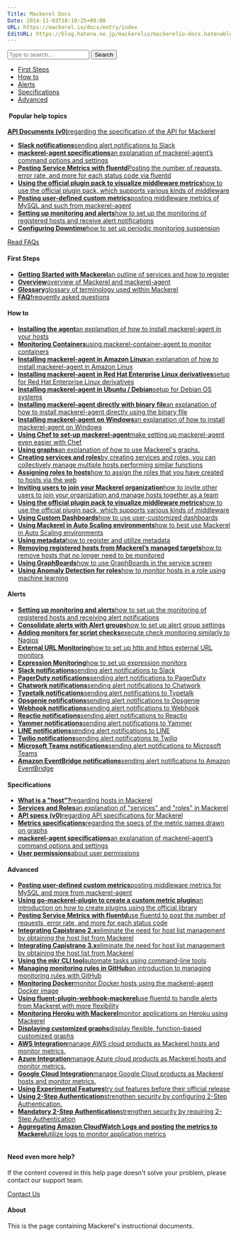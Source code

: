 ```yaml
---
Title: Mackerel Docs
Date: 2014-11-03T18:19:25+09:00
URL: https://mackerel.io/docs/entry/index
EditURL: https://blog.hatena.ne.jp/mackerelio/mackerelio-docs.hatenablog.mackerel.io/atom/entry/8454420450072239982
---
```


<div id="help-top-entry">


<div class="hatena-module-search-box">
  <form class="search-form" role="search" action="https://mackerel.io/docs/search" method="get">
    <input type="text" name="q" class="search-module-input" value="" placeholder="Type to search..." required="">
    <input type="submit" value="Search" class="search-module-button">
  </form>
</div>

<ul id="internal-links">
  <li><a href="#first-steps">First Steps</a></li>
  <li><a href="#howto">How to</a></li>
  <li><a href="#alerts">Alerts</a></li>
  <li><a href="#specifications">Specifications</a></li>
  <li><a href="#advanced">Advanced</a></li>
</ul>

<div id="hot-entries">
  <h4><img src="/assets/images/blog/star.png" alt="" /> <span>Popular help topics</span></h4>
  <div>
    <p id="help-api-links">
      <a href="https://mackerel.io/api-docs/"><i class="icon-api"></i><strong>API Documents (v0)</strong><span>regarding the specification of the API for Mackerel</span></a>
    </p>
    <ul>
      <li><a href="https://mackerel.io/docs/entry/howto/alerts/slack"><strong>Slack notifications</strong><span>sending alert notifications to Slack</span></a></li>
      <li><a href="https://mackerel.io/docs/entry/spec/agent"><strong>mackerel-agent specifications</strong><span>an explanation of mackerel-agent’s command options and settings</span></a></li>
      <li><a href="https://mackerel.io/docs/entry/advanced/fluentd"><strong>Posting Service Metrics with fluentd</strong><span>Posting the number of requests, error rate, and more for each status code via fluentd</span></a></li>
      <li><a href="https://mackerel.io/docs/entry/howto/mackerel-agent-plugins"><strong>Using the official plugin pack to visualize middleware metrics</strong><span>how to use the official plugin pack, which supports various kinds of middleware</span></a></li>
      <li><a href="https://mackerel.io/docs/entry/advanced/custom-metrics"><strong>Posting user-defined custom metrics</strong><span>posting middleware metrics of MySQL and such from mackerel-agent</span></a></li>
      <li><a href="https://mackerel.io/docs/entry/howto/alerts"><strong>Setting up monitoring and alerts</strong><span>how to set up the monitoring of registered hosts and receive alert notifications</span></a></li>
      <li><a href="https://mackerel.io/docs/entry/howto/downtimes"><strong>Configuring Downtime</strong><span>how to set up periodic monitoring suspension</span></a></li>
    </ul>
  </div>
  <p id="link-faq"><a href="https://support.mackerel.io/hc/en-us">Read FAQs</a></p>
</div>

<div id="docs-list">

<section id="section-newbie">
<div id="first-steps" class="fragment"></div> 
<h4><span>First Steps</span></h4>
<ul>
    <li><a href="https://mackerel.io/docs/entry/getting-started"><strong>Getting Started with Mackerel</strong><span>an outline of services and how to register</span></a></li>
    <li><a href="https://mackerel.io/docs/entry/overview"><strong>Overview</strong><span>overview of Mackerel and mackerel-agent</span></a></li>
    <li><a href="https://mackerel.io/docs/entry/glossary"><strong>Glossary</strong><span>glossary of terminology used within Mackerel</span></a></li>
    <li><a href="https://support.mackerel.io/hc/en-us"><strong>FAQ</strong><span>frequently asked questions</span></a></li>
</ul>
</section>

<section id="section-howto">
<div id="howto" class="fragment"></div>
<h4><span>How to</span></h4>
<ul>
    <li><a href="https://mackerel.io/docs/entry/howto/install-agent"><strong>Installing the agent</strong><span>an explanation of how to install mackerel-agent in your hosts</span></a></li>
    <li><a href="https://mackerel.io/docs/entry/howto/container-agent"><strong>Monitoring Containers</strong><span>using mackerel-container-agent to monitor containers</span></a></li>
    <li><a href="https://mackerel.io/docs/entry/howto/install-agent/amazon-linux"><strong>Installing mackerel-agent in Amazon Linux</strong><span>an explanation of how to install mackerel-agent in Amazon Linux</span></a></li>
    <li><a href="https://mackerel.io/docs/entry/howto/install-agent/rpm"><strong>Installing mackerel-agent in Red Hat Enterprise Linux derivatives</strong><span>setup for Red Hat Enterprise Linux derivatives</span></a></li>
    <li><a href="https://mackerel.io/docs/entry/howto/install-agent/deb"><strong>Installing mackerel-agent in Ubuntu / Debian</strong><span>setup for Debian OS systems</span></a></li>
    <li><a href="https://mackerel.io/docs/entry/howto/install-agent/binary"><strong>Installing mackerel-agent directly with binary file</strong><span>an explanation of how to install mackerel-agent directly using the binary file</span></a></li>
    <li><a href="https://mackerel.io/docs/entry/howto/install-agent/msi"><strong>Installing mackerel-agent on Windows</strong><span>an explanation of how to install mackerel-agent on Windows</span></a></li>
    <li><a href="https://mackerel.io/docs/entry/howto/chef"><strong>Using Chef to set-up mackerel-agent</strong><span>make setting up mackerel-agent even easier with Chef</span></a></li>
    <li><a href="https://mackerel.io/docs/entry/howto/view-graphs"><strong>Using graphs</strong><span>an explanation of how to use Mackerel's graphs.</span></a></li>  
    <li><a href="https://mackerel.io/docs/entry/howto/create-services-and-roles"><strong>Creating services and roles</strong><span>by creating services and roles, you can collectively manage multiple hosts performing similar functions</span></a></li>  
    <li><a href="https://mackerel.io/docs/entry/howto/assign-roles-to-hosts"><strong>Assigning roles to hosts</strong><span>how to assign the roles that you have created to hosts via the web</span></a></li>
    <li><a href="https://mackerel.io/docs/entry/howto/invite-others"><strong>Inviting users to join your Mackerel organization</strong><span>how to invite other users to join your organization and manage hosts together as a team</span></a></li>
    <li><a href="https://mackerel.io/docs/entry/howto/mackerel-agent-plugins"><strong>Using the official plugin pack to visualize middleware metrics</strong><span>how to use the official plugin pack, which supports various kinds of middleware</span></a></li>
    <li><a href="https://mackerel.io/docs/entry/howto/dashboard"><strong>Using Custom Dashboards</strong><span>how to use user-customized dashboards</span></a></li>
    <li><a href="https://mackerel.io/docs/entry/howto/auto-scaling"><strong>Using Mackerel in Auto Scaling environments</strong><span>how to best use Mackerel in Auto Scaling environments</span></a></li>
    <li><a href="https://mackerel.io/docs/entry/howto/metadata"><strong>Using metadata</strong><span>how to register and utilize metadata</span></a></li>
    <li><a href="https://mackerel.io/docs/entry/howto/host-retirement"><strong>Removing registered hosts from Mackerel’s managed targets</strong><span>how to remove hosts that no longer need to be monitored</span></a></li>
    <li><a href="https://mackerel.io/docs/entry/howto/graphboard"><strong>Using GraphBoards</strong><span>how to use GraphBoards in the service screen</span></a></li>
    <li><a href="https://mackerel.io/docs/entry/howto/anomaly-detection-for-roles"><strong>Using Anomaly Detection for roles</strong><span>how to monitor hosts in a role using machine learning</span></a></li>
</ul>
</section>

<section id="section-alerts">
<div id="alerts" class="fragment"></div>
<h4><span>Alerts</span></h4>
<ul>
    <li><a href="https://mackerel.io/docs/entry/howto/alerts"><strong>Setting up monitoring and alerts</strong><span>how to set up the monitoring of registered hosts and receiving alert notifications</span></a></li>
    <li><a href="https://mackerel.io/docs/entry/howto/alert-groups"><strong>Consolidate alerts with Alert groups</strong><span>how to set up alert group settings</span></a></li>
    <li><a href="https://mackerel.io/docs/entry/custom-checks"><strong>Adding monitors for script checks</strong><span>execute check monitoring similarly to Nagios</span></a></li>
    <li><a href="https://mackerel.io/docs/entry/external-monitoring"><strong>External URL Monitoring</strong><span>how to set up http and https external URL monitors</span></a></li>
    <li><a href="https://mackerel.io/docs/entry/expression-monitoring"><strong>Expression Monitoring</strong><span>how to set up expression monitors</span></a></li>
    <li><a href="https://mackerel.io/docs/entry/howto/alerts/slack"><strong>Slack notifications</strong><span>sending alert notifications to Slack</span></a></li>
    <li><a href="https://mackerel.io/docs/entry/howto/alerts/pagerduty"><strong>PagerDuty notifications</strong><span>sending alert notifications to PagerDuty</span></a></li>
    <li><a href="https://mackerel.io/docs/entry/howto/alerts/chatwork"><strong>Chatwork notifications</strong><span>sending alert notifications to Chatwork</span></a></li>
    <li><a href="https://mackerel.io/docs/entry/howto/alerts/typetalk"><strong>Typetalk notifications</strong><span>sending alert notifications to Typetalk</span></a></li>
    <li><a href="https://mackerel.io/docs/entry/howto/alerts/OpsGenie"><strong>Opsgenie notifications</strong><span>sending alert notifications to Opsgenie</span></a></li>
    <li><a href="https://mackerel.io/docs/entry/howto/alerts/webhook"><strong>Webhook notifications</strong><span>sending alert notifications to Webhook</span></a></li>
    <li><a href="https://mackerel.io/docs/entry/howto/alerts/reactio"><strong>Reactio notifications</strong><span>sending alert notifications to Reactio</span></a></li>
    <li><a href="https://mackerel.io/docs/entry/howto/alerts/yammer"><strong>Yammer notifications</strong><span>sending alert notifications to Yammer</span></a></li>
    <li><a href="https://mackerel.io/docs/entry/howto/alerts/line"><strong>LINE notifications</strong><span>sending alert notifications to LINE</span></a></li>
    <li><a href="https://mackerel.io/docs/entry/howto/alerts/twilio"><strong>Twilio notifications</strong><span>sending alert notifications to Twilio</span></a></li>
    <li><a href="https://mackerel.io/docs/entry/howto/alerts/microsoft-teams"><strong>Microsoft Teams notifications</strong><span>sending alert notifications to Microsoft Teams</span></a></li>
    <li><a href="https://mackerel.io/docs/entry/howto/alerts/eventbridge"><strong>Amazon EventBridge notifications</strong><span>sending alert notifications to Amazon EventBridge</span></a></li>
</ul>
</section>

<section id="section-specification">
<div id="specifications" class="fragment"></div>
<h4><span>Specifications</span></h4>
<ul>
    <li><a href="https://mackerel.io/docs/entry/spec/about-host"><strong>What is a "host"?</strong><span>regarding hosts in Mackerel</span></a></li>
    <li><a href="https://mackerel.io/docs/entry/spec/about-service-role"><strong>Services and Roles</strong><span>an explanation of "services" and "roles" in Mackerel</span></a></li>
    <li><a href="https://mackerel.io/api-docs/"><strong>API specs (v0)</strong><span>regarding API specifications for Mackerel</span></a></li>
    <li><a href="https://mackerel.io/docs/entry/spec/metrics"><strong>Metrics specifications</strong><span>regarding the specs of the metric names drawn on graphs</span></a></li>
    <li><a href="https://mackerel.io/docs/entry/spec/agent"><strong>mackerel-agent specifications</strong><span>an explanation of mackerel-agent’s command options and settings</span></a></li>
    <li><a href="https://mackerel.io/docs/entry/spec/authority"><strong>User permissions</strong><span>about user permissions</span></a></li>
</ul>
</section>

<section id="section-advanced">
<div id="advanced" class="fragment"></div>
<h4><span>Advanced</span></h4>
<ul>
    <li><a href="https://mackerel.io/docs/entry/advanced/custom-metrics"><strong>Posting user-defined custom metrics</strong><span>posting middleware metrics for MySQL and more from mackerel-agent</span></a></li>
    <li><a href="https://mackerel.io/docs/entry/advanced/go-mackerel-plugin"><strong>Using go-mackerel-plugin to create a custom metric plugin</strong><span>an
 introduction on how to create plugins using the official library</span></a></li>
    <li><a href="https://mackerel.io/docs/entry/advanced/fluentd"><strong>Posting Service Metrics with fluentd</strong><span>use fluentd to post the number of requests, error rate, and more for each status code</span></a></li>
    <li><a href="https://mackerel.io/docs/entry/advanced/capistrano-2.x"><strong>Integrating Capistrano 2.x</strong><span>eliminate the need for host list management by obtaining the host list from Mackerel</span></a></li>
    <li><a href="https://mackerel.io/docs/entry/advanced/capistrano-3.x"><strong>Integrating Capistrano 3.x</strong><span>eliminate the need for host list management by obtaining the host list from Mackerel</span></a></li>    
    <li><a href="https://mackerel.io/docs/entry/advanced/cli"><strong>Using the mkr CLI tool</strong><span>automate tasks using command-line tools</span></a></li>
    <li><a href="https://mackerel.io/docs/entry/advanced/monitors-github"><strong>Managing monitoring rules in GitHub</strong><span>an introduction to managing monitoring rules with GitHub</span></a></li>
    <li><a href="https://mackerel.io/docs/entry/advanced/docker"><strong>Monitoring Docker</strong><span>monitor Docker hosts using the mackerel-agent Docker image</span></a></li>
    <li><a href="https://mackerel.io/docs/entry/advanced/fluent-plugin-webhook-mackerel"><strong>Using fluent-plugin-webhook-mackerel</strong><span>use fluentd to handle alerts from Mackerel with more flexibility</span></a></li>
    <li><a href="https://mackerel.io/docs/entry/advanced/monitoring-heroku"><strong>Monitoring Heroku with Mackerel</strong><span>monitor applications on Heroku using Mackerel</span></a></li>
    <li><a href="https://mackerel.io/docs/entry/advanced/advanced-graph"><strong>Displaying customized graphs</strong><span>display flexible, function-based customized graphs</span></a></li>
    <li><a href="https://mackerel.io/docs/entry/integrations/aws"><strong>AWS Integration</strong><span>manage AWS cloud products as Mackerel hosts and monitor metrics.</span></a></li>
    <li><a href="https://mackerel.io/docs/entry/integrations/azure"><strong>Azure Integration</strong><span>manage Azure cloud products as Mackerel hosts and monitor metrics.</span></a></li>
    <li><a href="https://mackerel.io/docs/entry/integrations/gcp"><strong>Google Cloud Integration</strong><span>manage Google Cloud products as Mackerel hosts and monitor metrics.</span></a></li>
    <li><a href="https://mackerel.io/docs/entry/advanced/experimental-features"><strong>Using Experimental Features</strong><span>try out features before their official release</span></a></li>
    <li><a href="https://mackerel.io/docs/entry/howto/MFA"><strong>Using 2-Step Authentication</strong><span>strengthen security by configuring 2-Step Authentication.</span></a></li>
    <li><a href="https://mackerel.io/docs/entry/howto/enforcing-MFA"><strong>Mandatory 2-Step Authentication</strong><span>strengthen security by requiring 2-Step Authentication</span></a></li>
    <li><a href="https://mackerel.io/docs/entry/advanced/cloudwatch-logs-aggregator"><strong>Aggregating Amazon CloudWatch Logs and posting the metrics to Mackerel</strong><span>utilize logs to monitor application metrics</span></a></li>
</ul>
</section>

</div>

<div id="contact-human">
    <p id="human-image"><img src="/assets/images/blog/support.png" alt="" /></p>
    <h4>Need even more help?</h4>
    <p id="contact-human-info">If the content covered in this help page doesn't solve your problem, please contact our support team.</p> 
    <p id="contact-human-button"><a href="https://support.mackerel.io/hc/en-us/requests/new" class="ui-button button-blue">Contact Us</a></p>
</div>
<div id="about-container">
    <h4 id="about"><span>About</span></h4>
    <p>This is the page containing Mackerel's <https://mackerel.io> instructional documents.</p>
</div>

</div>
